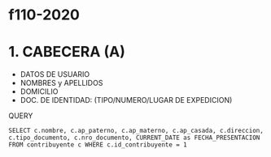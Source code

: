 # f110-2020
# 1. CABECERA (A)
- DATOS DE USUARIO
- NOMBRES y APELLIDOS
- DOMICILIO
- DOC. DE IDENTIDAD: (TIPO/NUMERO/LUGAR DE EXPEDICION)

QUERY

``
SELECT c.nombre, c.ap_paterno, c.ap_materno, c.ap_casada, c.direccion,
c.tipo_documento, c.nro_documento, CURRENT_DATE as FECHA_PRESENTACION
FROM contribuyente c
WHERE c.id_contribuyente = 1
``
